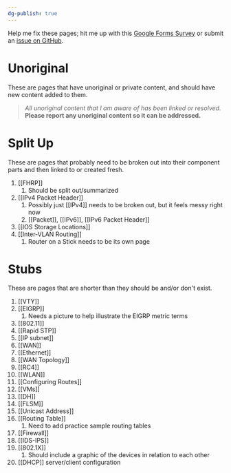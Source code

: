 ```yaml
---
dg-publish: true
---
```

Help me fix these pages; hit me up with this [Google Forms Survey](https://forms.gle/HmYY8zjdgzJQFiWr5) or submit an [issue on GitHub](https://github.com/WiseGuru/ccna-definitions-vault/issues/new).
# Unoriginal
These are pages that have unoriginal or private content, and should have new content added to them.

>  *All unoriginal content that I am aware of has been linked or resolved.* **Please report any unoriginal content so it can be addressed.**

# Split Up
These are pages that probably need to be broken out into their component parts and then linked to or created fresh.
1. [[FHRP]]
	1. Should be split out/summarized
2. [[IPv4 Packet Header]]
	1. Possibly just [[IPv4]] needs to be broken out, but it feels messy right now
	2. [[Packet]], [[IPv6]], [[IPv6 Packet Header]]
3. [[IOS Storage Locations]]
4. [[Inter-VLAN Routing]]
	1. Router on a Stick needs to be its own page

# Stubs
These are pages that are shorter than they should be and/or don't exist. 
1. [[VTY]]
2. [[EIGRP]]
	1. Needs a picture to help illustrate the EIGRP metric terms
3. [[802.11]]
4. [[Rapid STP]]
5. [[IP subnet]]
6. [[WAN]]
7. [[Ethernet]]
8. [[WAN Topology]]
9. [[RC4]]
10. [[WLAN]]
11. [[Configuring Routes]]
12. [[VMs]]
13. [[DH]]
14. [[FLSM]]
15. [[Unicast Address]]
16. [[Routing Table]]
	1. Need to add practice sample routing tables
17. [[Firewall]]
18. [[IDS-IPS]]
19. [[802.1X]]
	1. Should include a graphic of the devices in relation to each other
20. [[DHCP]] server/client configuration
